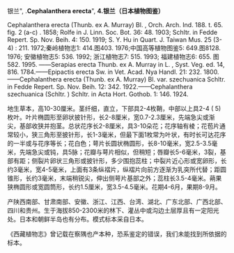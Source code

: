 银兰",
.**Cephalanthera erecta**",
**4.银兰（日本植物图鉴）**

Cephalanthera erecta (Thunb. ex A. Murray) Bl. , Orch. Arch. Ind. 188. t. 65. fig. 2 (a-c) . 1858; Rolfe in J. Linn. Soc. Bot. 36: 48. 1903; Schltr. in Fedde Repert. Sp. Nov. Beih. 4: 150. 1919; S. Y. Hu in Quart. J. Taiwan Mus. 25 (3-4) : 211. 1972;秦岭植物志1: 414.图403. 1976;中国高等植物图鉴5: 649.图8128. 1976; 安徽植物志5: 536. 1992; 浙江植物志7: 515. 1993; 福建植物志6: 655. 图582. 1995. ——Serapias erecta Thunb. ex A. Murray in L. , Syst. Veg. ed. 14, 816. 1784.——Epipactis erecta Sw. in Vet. Acad. Nya Handl. 21: 232. 1800.——Cephalanthera erecta (Thunb. ex A. Murray) Bl. var. szechuanica Schltr. in Fedde Repert. Sp. Nov. Beih. 12: 342. 1922.——Cephalanthera szechuanica (Schltr. ) Schltr. in Acta Hort. Gothob. 1: 146. 1924.

地生草本，高10-30厘米。茎纤细，直立，下部具2-4枚鞘，中部以上具2-4 ( 5)枚叶。叶片椭圆形至卵状披针形，长2-8厘米，宽0.7-2.3厘米，先端急尖或渐尖，基部收狭并抱茎。总状花序长2-8厘米，具3-10朵花；花序轴有棱；花苞片通常较小，狭三角形至披针形，长1-3毫米，但最下面1枚常为叶状，有时长可达花序的一半或与花序等长；花白色；萼片长圆状椭圆形，长8-10毫米，宽2.5-3.5毫米，先端急尖或钝，具5脉；花瓣与萼片相似，但稍短；唇瓣长5-6毫米，3裂，基部有距；侧裂片卵状三角形或披针形，多少围抱蕊柱；中裂片近心形或宽卵形，长约3毫米，宽4-5毫米，上面有3条纵褶片，纵褶片向前方逐渐为乳突所代替；距圆锥形，长约3毫米，末端稍锐尖，伸出侧萼片基部之外；蕊柱长3.5-4毫米。蒴果狭椭圆形或宽圆筒形，长约1.5厘米，宽3.5-4.5毫米。花期4-6月，果期8-9月。

产陕西南部、甘肃南部、安徽、浙江、江西、台湾、湖北、广东北部、广西北部、四川和贵州。生于海拔850-2300米的林下、灌丛中或沟边土层厚且有一定阳光处。日本和朝鲜半岛也有分布。模式标本采自日本。

《西藏植物志》曾记载在察隅也产本种，恐系鉴定的错误，我们未能找到所依据的标本。
